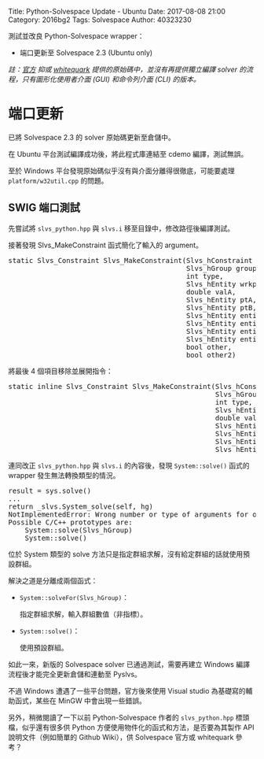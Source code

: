 Title: Python-Solvespace Update - Ubuntu
Date: 2017-08-08 21:00
Category: 2016bg2
Tags: Solvespace
Author: 40323230

測試並改良 Python-Solvespace wrapper：

+ 端口更新至 Solvespace 2.3 (Ubuntu only)

<!-- PELICAN_END_SUMMARY -->

*註：[官方](https://github.com/solvespace/solvespace) 抑或 [whitequark](https://github.com/whitequark/solvespace) 提供的原始碼中，並沒有再提供獨立編譯 solver 的流程，只有圖形化使用者介面 (GUI) 和命令列介面 (CLI) 的版本。*

端口更新
===

已將 Solvespace 2.3 的 solver 原始碼更新至倉儲中。

在 Ubuntu 平台測試編譯成功後，將此程式庫連結至 cdemo 編譯，測試無誤。

至於 Windows 平台發現原始碼似乎沒有與介面分離得很徹底，可能要處理 `platform/w32util.cpp` 的問題。

SWIG 端口測試
---

先嘗試將 `slvs_python.hpp` 與 `slvs.i` 移至目錄中，修改路徑後編譯測試。

接著發現 Slvs_MakeConstraint 函式簡化了輸入的 argument。

<pre class="brush: c++">
static Slvs_Constraint Slvs_MakeConstraint(Slvs_hConstraint h,
                                           Slvs_hGroup group,
                                           int type,
                                           Slvs_hEntity wrkpl,
                                           double valA,
                                           Slvs_hEntity ptA,
                                           Slvs_hEntity ptB,
                                           Slvs_hEntity entityA,
                                           Slvs_hEntity entityB,
                                           Slvs_hEntity entityC,
                                           Slvs_hEntity entityD,
                                           bool other,
                                           bool other2)
</pre>

將最後 4 個項目移除並展開指令：

<pre class="brush: c">
static inline Slvs_Constraint Slvs_MakeConstraint(Slvs_hConstraint h,
                                                  Slvs_hGroup group,
                                                  int type,
                                                  Slvs_hEntity wrkpl,
                                                  double valA,
                                                  Slvs_hEntity ptA,
                                                  Slvs_hEntity ptB,
                                                  Slvs_hEntity entityA,
                                                  Slvs_hEntity entityB)
</pre>

連同改正 `slvs_python.hpp` 與 `slvs.i` 的內容後，發現 `System::solve()` 函式的 wrapper 發生無法轉換類型的情況。

<pre>
result = sys.solve()
...
return _slvs.System_solve(self, hg)
NotImplementedError: Wrong number or type of arguments for overloaded function 'System_solve'.
Possible C/C++ prototypes are:
    System::solve(Slvs_hGroup)
    System::solve()
</pre>

位於 System 類型的 solve 方法只是指定群組求解，沒有給定群組的話就使用預設群組。

解決之道是分離成兩個函式：

+ `System::solveFor(Slvs_hGroup)`：

    指定群組求解，輸入群組數值（非指標）。

+ `System::solve()`：

    使用預設群組。

如此一來，新版的 Solvespace solver 已通過測試，需要再建立 Windows 編譯流程後才能完全更新倉儲和連動至 Pyslvs。

不過 Windows 遭遇了一些平台問題，官方後來使用 Visual studio 為基礎寫的輔助函式，某些在 MinGW 中會出現一些錯誤。

另外，稍微閱讀了一下以前 Python-Solvespace 作者的 `slvs_python.hpp` 標頭檔，似乎還有很多供 Python 方便使用物件化的函式和方法，是否要為其製作 API 說明文件（例如簡單的 Github Wiki），供 Solvespace 官方或 whitequark 參考？